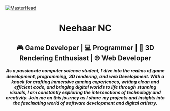 [![MasterHead](https://www.acemetrix.com/wp-content/themes/acemetrix/images/video/acemetrix_banner_video.jpg)](https://github.com/NeehaarNC)
<h1 align="center">Neehaar NC</h1>
<h2 align="center">🎮 Game Developer | 💻 Programmer | 🌟 3D Rendering Enthusiast | 🌐 Web Developer</h2>
<h5 align="center">As a passionate computer science student, I dive into the realms of game development, programming, 3D rendering, and web Development. With a knack for crafting immersive gaming experiences, writing clean and efficient code, and bringing digital worlds to life through stunning visuals, I am constantly exploring the intersections of technology and creativity. Join me on this journey as I share my projects and insights into the fascinating world of software development and digital artistry.</h5>
